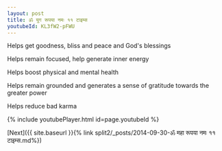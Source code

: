 ```yaml
---
layout: post
title: ॐ युग रूपया नमः ११ टाइम्स
youtubeId: KL3fW2-pFWU
---
```

 
 
Helps get goodness, bliss and peace and God's blessings
 
Helps remain focused, help generate inner energy 
 
Helps boost physical and mental health 
 
Helps remain grounded and generates a sense of gratitude towards the greater power 
 
Helps reduce bad karma
 
 
 
 


{% include youtubePlayer.html id=page.youtubeId %}
 
[Next]({{ site.baseurl }}{% link  split2/_posts/2014-09-30-ॐ महा रूपया नमः ११ टाइम्स.md%})
 
